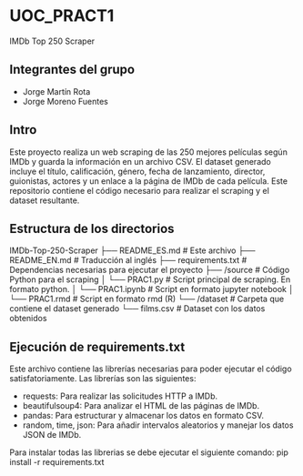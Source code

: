 # UOC_PRACT1
IMDb Top 250 Scraper 

## Integrantes del grupo ###

- Jorge Martín Rota
- Jorge Moreno Fuentes

## Intro ##
Este proyecto realiza un web scraping de las 250 mejores películas según IMDb y guarda la información en un archivo CSV. El dataset generado incluye el título, calificación, género, fecha de lanzamiento, director, guionistas, actores y un enlace a la página de IMDb de cada película. Este repositorio contiene el código necesario para realizar el scraping y el dataset resultante.


## Estructura de los directorios ##

IMDb-Top-250-Scraper
├── README_ES.md         # Este archivo
├── README_EN.md		     # Traducción al inglés
├── requirements.txt     # Dependencias necesarias para ejecutar el proyecto
├── /source              # Código Python para el scraping
│   └── PRAC1.py   		   # Script principal de scraping. En formato python.
│   └── PRAC1.ipynb   	 # Script en formato jupyter notebook
│   └── PRAC1.rmd   		 # Script en formato rmd (R) 
└── /dataset             # Carpeta que contiene el dataset generado
    └── films.csv        # Dataset con los datos obtenidos
	
	
## Ejecución de requirements.txt ##

Este archivo contiene las librerías necesarias para poder ejecutar el código satisfatoriamente. Las librerías son las siguientes:

- requests: Para realizar las solicitudes HTTP a IMDb.
- beautifulsoup4: Para analizar el HTML de las páginas de IMDb.
- pandas: Para estructurar y almacenar los datos en formato CSV.
- random, time, json: Para añadir intervalos aleatorios y manejar los datos JSON de IMDb.

Para instalar todas las librerias se debe ejecutar el siguiente comando:
	pip install -r requirements.txt
